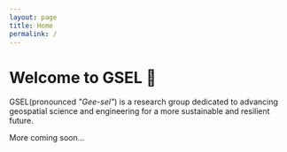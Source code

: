 ```yaml
---
layout: page
title: Home
permalink: /
---
```


# Welcome to GSEL 👋

GSEL(pronounced *"Gee-sel"*) is a research group dedicated to advancing geospatial science and engineering for a more sustainable and resilient future.


More coming soon...
